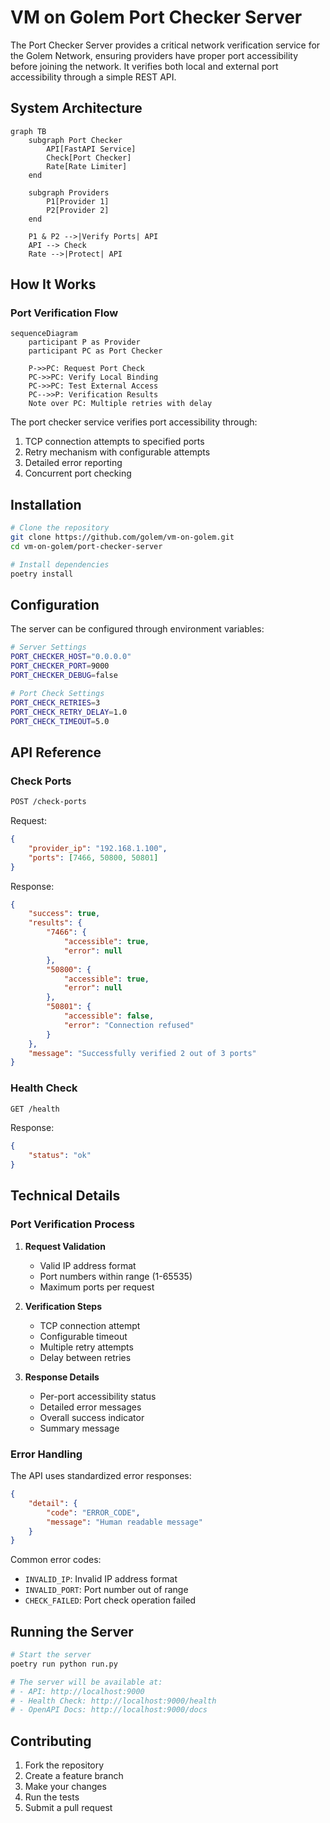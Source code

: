 # VM on Golem Port Checker Server

The Port Checker Server provides a critical network verification service for the Golem Network, ensuring providers have proper port accessibility before joining the network. It verifies both local and external port accessibility through a simple REST API.

## System Architecture

```mermaid
graph TB
    subgraph Port Checker
        API[FastAPI Service]
        Check[Port Checker]
        Rate[Rate Limiter]
    end
    
    subgraph Providers
        P1[Provider 1]
        P2[Provider 2]
    end
    
    P1 & P2 -->|Verify Ports| API
    API --> Check
    Rate -->|Protect| API
```

## How It Works

### Port Verification Flow

```mermaid
sequenceDiagram
    participant P as Provider
    participant PC as Port Checker
    
    P->>PC: Request Port Check
    PC->>PC: Verify Local Binding
    PC->>PC: Test External Access
    PC-->>P: Verification Results
    Note over PC: Multiple retries with delay
```

The port checker service verifies port accessibility through:
1. TCP connection attempts to specified ports
2. Retry mechanism with configurable attempts
3. Detailed error reporting
4. Concurrent port checking

## Installation

```bash
# Clone the repository
git clone https://github.com/golem/vm-on-golem.git
cd vm-on-golem/port-checker-server

# Install dependencies
poetry install
```

## Configuration

The server can be configured through environment variables:

```bash
# Server Settings
PORT_CHECKER_HOST="0.0.0.0"
PORT_CHECKER_PORT=9000
PORT_CHECKER_DEBUG=false

# Port Check Settings
PORT_CHECK_RETRIES=3
PORT_CHECK_RETRY_DELAY=1.0
PORT_CHECK_TIMEOUT=5.0
```

## API Reference

### Check Ports

```bash
POST /check-ports
```

Request:
```json
{
    "provider_ip": "192.168.1.100",
    "ports": [7466, 50800, 50801]
}
```

Response:
```json
{
    "success": true,
    "results": {
        "7466": {
            "accessible": true,
            "error": null
        },
        "50800": {
            "accessible": true,
            "error": null
        },
        "50801": {
            "accessible": false,
            "error": "Connection refused"
        }
    },
    "message": "Successfully verified 2 out of 3 ports"
}
```

### Health Check

```bash
GET /health
```

Response:
```json
{
    "status": "ok"
}
```

## Technical Details

### Port Verification Process

1. **Request Validation**
   - Valid IP address format
   - Port numbers within range (1-65535)
   - Maximum ports per request

2. **Verification Steps**
   - TCP connection attempt
   - Configurable timeout
   - Multiple retry attempts
   - Delay between retries

3. **Response Details**
   - Per-port accessibility status
   - Detailed error messages
   - Overall success indicator
   - Summary message

### Error Handling

The API uses standardized error responses:

```json
{
    "detail": {
        "code": "ERROR_CODE",
        "message": "Human readable message"
    }
}
```

Common error codes:
- `INVALID_IP`: Invalid IP address format
- `INVALID_PORT`: Port number out of range
- `CHECK_FAILED`: Port check operation failed

## Running the Server

```bash
# Start the server
poetry run python run.py

# The server will be available at:
# - API: http://localhost:9000
# - Health Check: http://localhost:9000/health
# - OpenAPI Docs: http://localhost:9000/docs
```

## Contributing

1. Fork the repository
2. Create a feature branch
3. Make your changes
4. Run the tests
5. Submit a pull request
